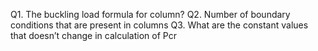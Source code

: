 Q1. The buckling load formula for column?
Q2. Number of boundary conditions that are present in columns
Q3. What are the constant values that doesn’t change in calculation of Pcr

